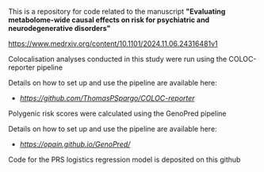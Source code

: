 This is a repository for code related to the manuscript **"Evaluating metabolome-wide causal effects on risk for psychiatric and neurodegenerative disorders"**

https://www.medrxiv.org/content/10.1101/2024.11.06.24316481v1

Colocalisation analyses conducted in this study were run using the COLOC-reporter pipeline

Details on how to set up and use the pipeline are available here:
* *https://github.com/ThomasPSpargo/COLOC-reporter* 


Polygenic risk scores were calculated using the GenoPred pipeline

Details on how to set up and use the pipeline are available here:
* *https://opain.github.io/GenoPred/*

Code for the PRS logistics regression model is deposited on this github
